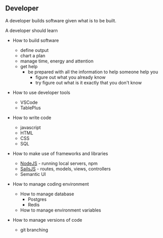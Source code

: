 ## Developer  
A developer builds software given what is to be built.

A developer should learn  
- How to build software
	- define output
	- chart a plan
	- manage time, energy and attention
	- get help
		-  be prepared with all the information to help someone help you
			- figure out what you already know
			- try figure out what is it exactly that you don't know
- How to use developer tools
	- VSCode
	- TablePlus

- How to write code
	- javascript
	- HTML
	- CSS
	- SQL
- How to make use of frameworks and libraries
	- [NodeJS](NodeJS.md) - running local servers, npm
	- [SailsJS](SailsJS.md) - routes, models, views, controllers 
	- Semantic UI 
- How to manage coding environment 
	- How to manage database
		- Postgres
		- Redis
	- How to manage environment variables
- How to manage versions of code
	- git branching




